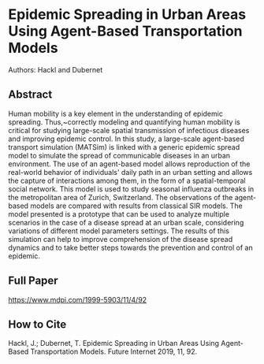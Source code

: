 Epidemic Spreading in Urban Areas Using Agent-Based Transportation Models
=========================================================================

Authors: Hackl and Dubernet

Abstract
--------

Human mobility is a key element in the understanding of epidemic spreading. Thus,~correctly modeling and quantifying human mobility is critical for studying large-scale spatial transmission of infectious diseases and improving epidemic control. In this study, a large-scale agent-based transport simulation (MATSim) is linked with a generic epidemic spread model to simulate the spread of communicable diseases in an urban environment. The use of an agent-based model allows reproduction of the real-world behavior of individuals' daily path in an urban setting and allows the capture of interactions among them, in the form of a spatial-temporal social network. This model is used to study seasonal influenza outbreaks in the metropolitan area of Zurich, Switzerland. The observations of the agent-based models are compared with results from classical SIR models. The model presented is a prototype that can be used to analyze multiple scenarios in the case of a disease spread at an urban scale, considering variations of different model parameters settings. The results of this simulation can help to improve comprehension of the disease spread dynamics and to take better steps towards the prevention and control of an epidemic.

Full Paper
----------
https://www.mdpi.com/1999-5903/11/4/92


How to Cite
-----------
Hackl, J.; Dubernet, T. Epidemic Spreading in Urban Areas Using Agent-Based Transportation Models. Future Internet 2019, 11, 92.
